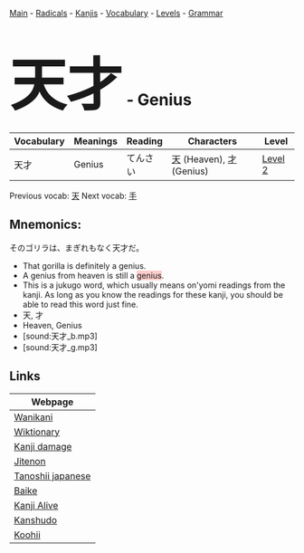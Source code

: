 <style> bigfont {font-size: 100px}</style>
[Main](../README.md) -
[Radicals](../radicals.md) -
[Kanjis](../kanjis.md) -
[Vocabulary](../vocabulary.md) -
[Levels](../levels.md) -
[Grammar](../grammar.md)
# <bigfont> 天才</bigfont> - Genius 

| Vocabulary | Meanings | Reading | Characters | Level |
| --- | --- | --- | --- | --- |
| 天才 | Genius | てんさい |  [天](../kanjis/天.md) (Heaven), [才](../kanjis/才.md) (Genius) | [Level 2](../levels/wk_level2.md) |

Previous vocab: [天](天.md) Next vocab: [手](手.md) 

## Mnemonics:
そのゴリラは、まぎれもなく天才だ。
* That gorilla is definitely a genius.
* A genius from heaven is still a <span style="background-color:#ffcccb"> genius</span>.
* This is a jukugo word, which usually means on'yomi readings from the kanji. As long as you know the readings for these kanji, you should be able to read this word just fine.
* 天, 才
* Heaven, Genius
* [sound:天才_b.mp3]
* [sound:天才_g.mp3]


## Links 

| Webpage |
| --- |
| [Wanikani          ](https://www.wanikani.com/kanji/天才) |
| [Wiktionary        ](https://en.wiktionary.org/wiki/天才) |
| [Kanji damage      ](http://www.kanjidamage.com/kanji/search?utf8=✓&q=天才) |
| [Jitenon           ](https://jitenon.com/kanji/天才) |
| [Tanoshii japanese ](https://www.tanoshiijapanese.com/dictionary/kanji.cfm?k=天才) |
| [Baike             ](https://baike.baidu.com/item/天才) |
| [Kanji Alive       ](https://app.kanjialive.com/天才) |
| [Kanshudo          ](https://www.kanshudo.com/searchmn?q=天才) |
| [Koohii            ](https://kanji.koohii.com/study/kanji/天才) |
